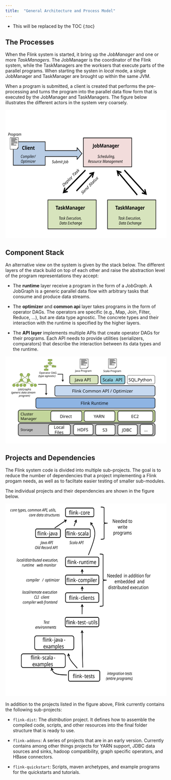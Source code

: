 ```yaml
---
title:  "General Architecture and Process Model"
---
```

<!--
Licensed to the Apache Software Foundation (ASF) under one
or more contributor license agreements.  See the NOTICE file
distributed with this work for additional information
regarding copyright ownership.  The ASF licenses this file
to you under the Apache License, Version 2.0 (the
"License"); you may not use this file except in compliance
with the License.  You may obtain a copy of the License at

  http://www.apache.org/licenses/LICENSE-2.0

Unless required by applicable law or agreed to in writing,
software distributed under the License is distributed on an
"AS IS" BASIS, WITHOUT WARRANTIES OR CONDITIONS OF ANY
KIND, either express or implied.  See the License for the
specific language governing permissions and limitations
under the License.
-->

* This will be replaced by the TOC
{:toc}

## The Processes

When the Flink system is started, it bring up the *JobManager* and one or more *TaskManagers*. The JobManager
is the coordinator of the Flink system, while the TaskManagers are the worksers that execute parts of the
parallel programs. When starting the systen in *local* mode, a single JobManager and TaskManager are brought
up within the same JVM.

When a program is submitted, a client is created that performs the pre-processing and turns the program
into the parallel data flow form that is executed by the JobManager and TaskManagers. The figure below
illustrates the different actors in the system very coarsely.

<div style="text-align: center;">
<img src="img/ClientJmTm.svg" alt="The Interactions between Client, JobManager and TaskManager" height="400px" style="text-align: center;"/>
</div>

## Component Stack

An alternative view on the system is given by the stack below. The different layers of the stack build on
top of each other and raise the abstraction level of the program representations they accept:

- The **runtime** layer receive a program in the form of a *JobGraph*. A JobGraph is a generic parallel
data flow with arbitrary tasks that consume and produce data streams.

- The **optimizer** and **common api** layer takes programs in the form of operator DAGs. The operators are
specific (e.g., Map, Join, Filter, Reduce, ...), but are data type agnostic. The concrete types and their
interaction with the runtime is specified by the higher layers.

- The **API layer** implements multiple APIs that create operator DAGs for their programs. Each API needs
to provide utilities (serializers, comparators) that describe the interaction between its data types and
the runtime.

<div style="text-align: center;">
<img src="img/stack.svg" alt="The Flink component stack" width="800px" />
</div>

## Projects and Dependencies

The Flink system code is divided into multiple sub-projects. The goal is to reduce the number of
dependencies that a project implementing a Flink progam needs, as well as to faciltate easier testing
of smaller sub-modules.

The individual projects and their dependencies are shown in the figure below.

<div style="text-align: center;">
<img src="img/projects_dependencies.svg" alt="The Flink sub-projects and their dependencies" height="600px" style="text-align: center;"/>
</div>

In addition to the projects listed in the figure above, Flink currently contains the following sub-projects:

- `flink-dist`: The *distribution* project. It defines how to assemble the compiled code, scripts, and other resources
into the final folder structure that is ready to use.

- `flink-addons`: A series of projects that are in an early version. Currently contains
among other things projects for YARN support, JDBC data sources and sinks, hadoop compatibility,
graph specific operators, and HBase connectors.

- `flink-quickstart`: Scripts, maven archetypes, and example programs for the quickstarts and tutorials.






